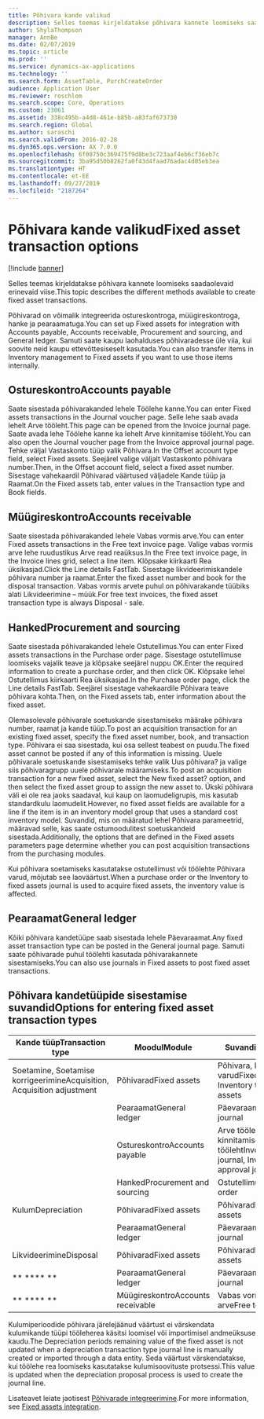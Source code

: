 ```yaml
---
title: Põhivara kande valikud
description: Selles teemas kirjeldatakse põhivara kannete loomiseks saadaolevaid erinevaid viise.
author: ShylaThompson
manager: AnnBe
ms.date: 02/07/2019
ms.topic: article
ms.prod: ''
ms.service: dynamics-ax-applications
ms.technology: ''
ms.search.form: AssetTable, PurchCreateOrder
audience: Application User
ms.reviewer: roschlom
ms.search.scope: Core, Operations
ms.custom: 23061
ms.assetid: 338c495b-a4d8-461e-b85b-a83faf673730
ms.search.region: Global
ms.author: saraschi
ms.search.validFrom: 2016-02-28
ms.dyn365.ops.version: AX 7.0.0
ms.openlocfilehash: 6f08750c369475f9d8be3c723aaf4eb6cf36eb7c
ms.sourcegitcommit: 3ba95d50b8262fa0f43d4faad76adac4d05eb3ea
ms.translationtype: HT
ms.contentlocale: et-EE
ms.lasthandoff: 09/27/2019
ms.locfileid: "2187264"
---
```

# <a name="fixed-asset-transaction-options"></a><span data-ttu-id="35156-103">Põhivara kande valikud</span><span class="sxs-lookup"><span data-stu-id="35156-103">Fixed asset transaction options</span></span>

[!include [banner](../includes/banner.md)]

<span data-ttu-id="35156-104">Selles teemas kirjeldatakse põhivara kannete loomiseks saadaolevaid erinevaid viise.</span><span class="sxs-lookup"><span data-stu-id="35156-104">This topic describes the different methods available to create fixed asset transactions.</span></span>

<span data-ttu-id="35156-105">Põhivarad on võimalik integreerida ostureskontroga, müügireskontroga, hanke ja pearaamatuga.</span><span class="sxs-lookup"><span data-stu-id="35156-105">You can set up Fixed assets for integration with Accounts payable, Accounts receivable, Procurement and sourcing, and General ledger.</span></span> <span data-ttu-id="35156-106">Samuti saate kaupu laohalduses põhivaradesse üle viia, kui soovite neid kaupu ettevõttesiseselt kasutada.</span><span class="sxs-lookup"><span data-stu-id="35156-106">You can also transfer items in Inventory management to Fixed assets if you want to use those items internally.</span></span>

## <a name="accounts-payable"></a><span data-ttu-id="35156-107">Ostureskontro</span><span class="sxs-lookup"><span data-stu-id="35156-107">Accounts payable</span></span>
<span data-ttu-id="35156-108">Saate sisestada põhivarakanded lehele Töölehe kanne.</span><span class="sxs-lookup"><span data-stu-id="35156-108">You can enter Fixed assets transactions in the Journal voucher page.</span></span> <span data-ttu-id="35156-109">Selle lehe saab avada lehelt Arve tööleht.</span><span class="sxs-lookup"><span data-stu-id="35156-109">This page can be opened from the Invoice journal page.</span></span> <span data-ttu-id="35156-110">Saate avada lehe Töölehe kanne ka lehelt Arve kinnitamise tööleht.</span><span class="sxs-lookup"><span data-stu-id="35156-110">You can also open the Journal voucher page from the Invoice approval journal page.</span></span> <span data-ttu-id="35156-111">Tehke väljal Vastaskonto tüüp valik Põhivara.</span><span class="sxs-lookup"><span data-stu-id="35156-111">In the Offset account type field, select Fixed assets.</span></span> <span data-ttu-id="35156-112">Seejärel valige väljalt Vastaskonto põhivara number.</span><span class="sxs-lookup"><span data-stu-id="35156-112">Then, in the Offset account field, select a fixed asset number.</span></span> <span data-ttu-id="35156-113">Sisestage vahekaardil Põhivarad väärtused väljadele Kande tüüp ja Raamat.</span><span class="sxs-lookup"><span data-stu-id="35156-113">On the Fixed assets tab, enter values in the Transaction type and Book fields.</span></span>

## <a name="accounts-receivable"></a><span data-ttu-id="35156-114">Müügireskontro</span><span class="sxs-lookup"><span data-stu-id="35156-114">Accounts receivable</span></span>
<span data-ttu-id="35156-115">Saate sisestada põhivarakanded lehele Vabas vormis arve.</span><span class="sxs-lookup"><span data-stu-id="35156-115">You can enter Fixed assets transactions in the Free text invoice page.</span></span>  <span data-ttu-id="35156-116">Valige vabas vormis arve lehe ruudustikus Arve read reaüksus.</span><span class="sxs-lookup"><span data-stu-id="35156-116">In the Free text invoice page, in the Invoice lines grid, select a line item.</span></span> <span data-ttu-id="35156-117">Klõpsake kiirkaarti Rea üksikasjad.</span><span class="sxs-lookup"><span data-stu-id="35156-117">Click the Line details FastTab.</span></span> <span data-ttu-id="35156-118">Sisestage likvideerimiskandele põhivara number ja raamat.</span><span class="sxs-lookup"><span data-stu-id="35156-118">Enter the fixed asset number and book for the disposal transaction.</span></span> <span data-ttu-id="35156-119">Vabas vormis arvete puhul on põhivarakande tüübiks alati Likvideerimine – müük.</span><span class="sxs-lookup"><span data-stu-id="35156-119">For free text invoices, the fixed asset transaction type is always Disposal - sale.</span></span>

## <a name="procurement-and-sourcing"></a><span data-ttu-id="35156-120">Hanked</span><span class="sxs-lookup"><span data-stu-id="35156-120">Procurement and sourcing</span></span>
<span data-ttu-id="35156-121">Saate sisestada põhivarakanded lehele Ostutellimus.</span><span class="sxs-lookup"><span data-stu-id="35156-121">You can enter Fixed assets transactions in the Purchase order page.</span></span> <span data-ttu-id="35156-122">Sisestage ostutellimuse loomiseks vajalik teave ja klõpsake seejärel nuppu OK.</span><span class="sxs-lookup"><span data-stu-id="35156-122">Enter the required information to create a purchase order, and then click OK.</span></span> <span data-ttu-id="35156-123">Klõpsake lehel Ostutellimus kiirkaarti Rea üksikasjad.</span><span class="sxs-lookup"><span data-stu-id="35156-123">In the Purchase order page, click the Line details FastTab.</span></span> <span data-ttu-id="35156-124">Seejärel sisestage vahekaardile Põhivara teave põhivara kohta.</span><span class="sxs-lookup"><span data-stu-id="35156-124">Then, on the Fixed assets tab, enter information about the fixed asset.</span></span> 

<span data-ttu-id="35156-125">Olemasolevale põhivarale soetuskande sisestamiseks määrake põhivara number, raamat ja kande tüüp.</span><span class="sxs-lookup"><span data-stu-id="35156-125">To post an acquisition transaction for an existing fixed asset, specify the fixed asset number, book, and transaction type.</span></span> <span data-ttu-id="35156-126">Põhivara ei saa sisestada, kui osa sellest teabest on puudu.</span><span class="sxs-lookup"><span data-stu-id="35156-126">The fixed asset cannot be posted if any of this information is missing.</span></span> <span data-ttu-id="35156-127">Uuele põhivarale soetuskande sisestamiseks tehke valik Uus põhivara? ja valige siis põhivaragrupp uuele põhivarale määramiseks.</span><span class="sxs-lookup"><span data-stu-id="35156-127">To post an acquisition transaction for a new fixed asset, select the New fixed asset? option, and then select the fixed asset group to assign the new asset to.</span></span> <span data-ttu-id="35156-128">Ükski põhivara väli ei ole rea jaoks saadaval, kui kaup on laomudeligrupis, mis kasutab standardkulu laomudelit.</span><span class="sxs-lookup"><span data-stu-id="35156-128">However, no fixed asset fields are available for a line if the item is in an inventory model group that uses a standard cost inventory model.</span></span> <span data-ttu-id="35156-129">Suvandid, mis on määratud lehel Põhivara parameetrid, määravad selle, kas saate ostumoodulitest soetuskandeid sisestada.</span><span class="sxs-lookup"><span data-stu-id="35156-129">Additionally, the options that are defined in the Fixed assets parameters page determine whether you can post acquisition transactions from the purchasing modules.</span></span> 

<span data-ttu-id="35156-130">Kui põhivara soetamiseks kasutatakse ostutellimust või töölehte Põhivara varud, mõjutab see laoväärtust.</span><span class="sxs-lookup"><span data-stu-id="35156-130">When a purchase order or the Inventory to fixed assets journal is used to acquire fixed assets, the inventory value is affected.</span></span>

## <a name="general-ledger"></a><span data-ttu-id="35156-131">Pearaamat</span><span class="sxs-lookup"><span data-stu-id="35156-131">General ledger</span></span>
<span data-ttu-id="35156-132">Kõiki põhivara kandetüüpe saab sisestada lehele Päevaraamat.</span><span class="sxs-lookup"><span data-stu-id="35156-132">Any fixed asset transaction type can be posted in the General journal page.</span></span> <span data-ttu-id="35156-133">Samuti saate põhivarade puhul töölehti kasutada põhivarakannete sisestamiseks.</span><span class="sxs-lookup"><span data-stu-id="35156-133">You can also use journals in Fixed assets to post fixed asset transactions.</span></span>

## <a name="options-for-entering-fixed-asset-transaction-types"></a><span data-ttu-id="35156-134">Põhivara kandetüüpide sisestamise suvandid</span><span class="sxs-lookup"><span data-stu-id="35156-134">Options for entering fixed asset transaction types</span></span>


| <span data-ttu-id="35156-135">Kande tüüp</span><span class="sxs-lookup"><span data-stu-id="35156-135">Transaction type</span></span>                    | <span data-ttu-id="35156-136">Moodul</span><span class="sxs-lookup"><span data-stu-id="35156-136">Module</span></span>                   | <span data-ttu-id="35156-137">Suvandid</span><span class="sxs-lookup"><span data-stu-id="35156-137">Options</span></span>                                   |
|-------------------------------------|--------------------------|-------------------------------------------|
| <span data-ttu-id="35156-138">Soetamine, Soetamise korrigeerimine</span><span class="sxs-lookup"><span data-stu-id="35156-138">Acquisition, Acquisition adjustment</span></span> | <span data-ttu-id="35156-139">Põhivarad</span><span class="sxs-lookup"><span data-stu-id="35156-139">Fixed assets</span></span>             | <span data-ttu-id="35156-140">Põhivara, Põhivara varud</span><span class="sxs-lookup"><span data-stu-id="35156-140">Fixed assets, Inventory to fixed assets</span></span>   |
|                                     | <span data-ttu-id="35156-141">Pearaamat</span><span class="sxs-lookup"><span data-stu-id="35156-141">General ledger</span></span>           | <span data-ttu-id="35156-142">Päevaraamat</span><span class="sxs-lookup"><span data-stu-id="35156-142">General journal</span></span>                           |
|                                     | <span data-ttu-id="35156-143">Ostureskontro</span><span class="sxs-lookup"><span data-stu-id="35156-143">Accounts payable</span></span>         | <span data-ttu-id="35156-144">Arve tööleht, Arve kinnitamise tööleht</span><span class="sxs-lookup"><span data-stu-id="35156-144">Invoice journal, Invoice approval journal</span></span> |
|                                     | <span data-ttu-id="35156-145">Hanked</span><span class="sxs-lookup"><span data-stu-id="35156-145">Procurement and sourcing</span></span> | <span data-ttu-id="35156-146">Ostutellimus</span><span class="sxs-lookup"><span data-stu-id="35156-146">Purchase order</span></span>                            |
| <span data-ttu-id="35156-147">Kulum</span><span class="sxs-lookup"><span data-stu-id="35156-147">Depreciation</span></span>                        | <span data-ttu-id="35156-148">Põhivarad</span><span class="sxs-lookup"><span data-stu-id="35156-148">Fixed assets</span></span>             | <span data-ttu-id="35156-149">Põhivarad</span><span class="sxs-lookup"><span data-stu-id="35156-149">Fixed assets</span></span>                              |
|                                     | <span data-ttu-id="35156-150">Pearaamat</span><span class="sxs-lookup"><span data-stu-id="35156-150">General ledger</span></span>           | <span data-ttu-id="35156-151">Päevaraamat</span><span class="sxs-lookup"><span data-stu-id="35156-151">General journal</span></span>                           |
| <span data-ttu-id="35156-152">Likvideerimine</span><span class="sxs-lookup"><span data-stu-id="35156-152">Disposal</span></span>                            | <span data-ttu-id="35156-153">Põhivarad</span><span class="sxs-lookup"><span data-stu-id="35156-153">Fixed assets</span></span>             | <span data-ttu-id="35156-154">Põhivarad</span><span class="sxs-lookup"><span data-stu-id="35156-154">Fixed assets</span></span>                              |
| <span data-ttu-id="35156-155">\*\* \*\*</span><span class="sxs-lookup"><span data-stu-id="35156-155">\*\* \*\*</span></span>                               | <span data-ttu-id="35156-156">Pearaamat</span><span class="sxs-lookup"><span data-stu-id="35156-156">General ledger</span></span>           | <span data-ttu-id="35156-157">Päevaraamat</span><span class="sxs-lookup"><span data-stu-id="35156-157">General journal</span></span>                           |
| <span data-ttu-id="35156-158">\*\* \*\*</span><span class="sxs-lookup"><span data-stu-id="35156-158">\*\* \*\*</span></span>                               | <span data-ttu-id="35156-159">Müügireskontro</span><span class="sxs-lookup"><span data-stu-id="35156-159">Accounts receivable</span></span>      | <span data-ttu-id="35156-160">Vabas vormis arve</span><span class="sxs-lookup"><span data-stu-id="35156-160">Free text invoice</span></span>                         |


<span data-ttu-id="35156-161">Kulumiperioodide põhivara järelejäänud väärtust ei värskendata kulumikande tüüpi tööleherea käsitsi loomisel või importimisel andmeüksuse kaudu.</span><span class="sxs-lookup"><span data-stu-id="35156-161">The Depreciation periods remaining value of the fixed asset is not updated when a depreciation transaction type journal line is manually created or imported through a data entity.</span></span> <span data-ttu-id="35156-162">Seda väärtust värskendatakse, kui töölehe rea loomiseks kasutatakse kulumisoovituste protsessi.</span><span class="sxs-lookup"><span data-stu-id="35156-162">This value is updated when the depreciation proposal process is used to create the journal line.</span></span>

<span data-ttu-id="35156-163">Lisateavet leiate jaotisest [Põhivarade integreerimine](fixed-asset-integration.md).</span><span class="sxs-lookup"><span data-stu-id="35156-163">For more information, see [Fixed assets integration](fixed-asset-integration.md).</span></span>

